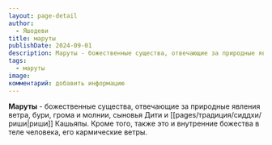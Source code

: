```yaml
---
layout: page-detail
author:
  - Яшодеви
title: маруты
publishDate: 2024-09-01
description: Маруты - божественные существа, отвечающие за природные явления ветра, бури, грома и молнии, сыновья Дити и риши Кашьяпы. Кроме того, также это и внутренние божества в теле человека, его кармические ветры.
tags:
  - маруты
image: 
комментарий: добавить информацию
---
```

**Маруты** - божественные существа, отвечающие за природные явления ветра, бури, грома и молнии, сыновья Дити и [[pages/традиция/сиддхи/риши|риши]] Кашьяпы. Кроме того, также это и внутренние божества в теле человека, его кармические ветры.

